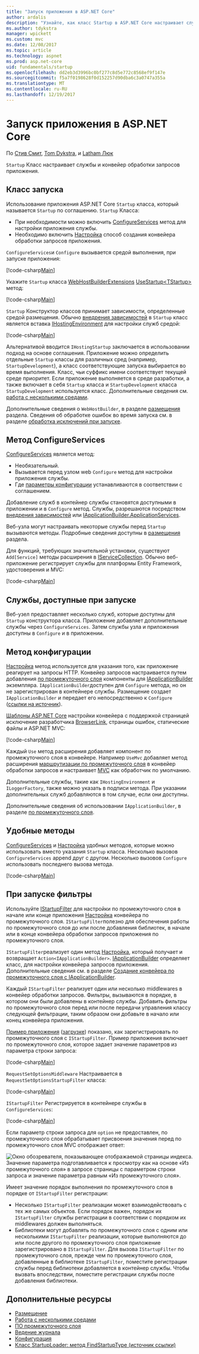 ```yaml
---
title: "Запуск приложения в ASP.NET Core"
author: ardalis
description: "Узнайте, как класс Startup в ASP.NET Core настраивает службы и конвейер обработки запросов приложения."
ms.author: tdykstra
manager: wpickett
ms.custom: mvc
ms.date: 12/08/2017
ms.topic: article
ms.technology: aspnet
ms.prod: asp.net-core
uid: fundamentals/startup
ms.openlocfilehash: dd2eb3d3996bc0bf277c8d5e772c8568ef9f147e
ms.sourcegitcommit: f5a7f0198628f0d152257d90dba6c3a0747a355a
ms.translationtype: MT
ms.contentlocale: ru-RU
ms.lasthandoff: 12/19/2017
---
```

# <a name="application-startup-in-aspnet-core"></a>Запуск приложения в ASP.NET Core

По [Стив Смит](https://ardalis.com), [Tom Dykstra](https://github.com/tdykstra), и [Latham Люк](https://github.com/guardrex)

`Startup` Класс настраивает службы и конвейер обработки запросов приложения.

## <a name="the-startup-class"></a>Класс запуска

Использование приложения ASP.NET Core `Startup` класса, который называется `Startup` по соглашению. `Startup` Класса:

* При необходимости можно включить [ConfigureServices](/dotnet/api/microsoft.aspnetcore.hosting.startupbase.configureservices) метод для настройки приложения службы.
* Необходимо включить [Настройка](/dotnet/api/microsoft.aspnetcore.hosting.startupbase.configure) способ создания конвейера обработки запросов приложения.

`ConfigureServices`и `Configure` вызывается средой выполнения, при запуске приложения:

[!code-csharp[Main](startup/snapshot_sample/Startup1.cs)]

Укажите `Startup` класса [WebHostBuilderExtensions](/dotnet/api/Microsoft.AspNetCore.Hosting.WebHostBuilderExtensions) [UseStartup&lt;TStartup&gt; ](/dotnet/api/microsoft.aspnetcore.hosting.webhostbuilderextensions.usestartup#Microsoft_AspNetCore_Hosting_WebHostBuilderExtensions_UseStartup__1_Microsoft_AspNetCore_Hosting_IWebHostBuilder_) метод:

[!code-csharp[Main](../common/samples/WebApplication1DotNetCore2.0App/Program.cs?name=snippet_Main&highlight=10)]

`Startup` Конструктор классов принимает зависимости, определенные средой размещения. Обычно [внедрения зависимостей](xref:fundamentals/dependency-injection) в `Startup` класс является вставка [IHostingEnvironment](/dotnet/api/Microsoft.AspNetCore.Hosting.IHostingEnvironment) для настройки служб средой:

[!code-csharp[Main](startup/snapshot_sample/Startup2.cs)]

Альтернативой вводится `IHostingStartup` заключается в использовании подход на основе соглашения. Приложение можно определить отдельные `Startup` классы для различных сред (например, `StartupDevelopment`), а класс соответствующие запуска выбирается во время выполнения. Класс, чьи суффикс имени соответствует текущей среде приоритет. Если приложение выполняется в среде разработки, а также включает в себя `Startup` класса и `StartupDevelopment` класса `StartupDevelopment` используется класс. Дополнительные сведения см. [работа с несколькими средами](xref:fundamentals/environments#startup-conventions).

Дополнительные сведения о `WebHostBuilder`, в разделе [размещения](xref:fundamentals/hosting) раздела. Сведения об обработке ошибок во время запуска см. в разделе [обработка исключений при запуске](xref:fundamentals/error-handling#startup-exception-handling).

## <a name="the-configureservices-method"></a>Метод ConfigureServices

[ConfigureServices](/dotnet/api/microsoft.aspnetcore.hosting.startupbase.configureservices) является метод:

* Необязательный.
* Вызывается перед узлом web `Configure` метод для настройки приложения службы.
* Где [параметры конфигурации](xref:fundamentals/configuration/index) устанавливаются в соответствии с соглашением.

Добавление служб в контейнер службы становятся доступными в приложении и в `Configure` метод. Службы, разрешаются посредством [внедрения зависимостей](xref:fundamentals/dependency-injection) или [IApplicationBuilder.ApplicationServices](/dotnet/api/microsoft.aspnetcore.builder.iapplicationbuilder.applicationservices).

Веб-узла могут настраивать некоторые службы перед `Startup` вызываются методы. Подробные сведения доступны в [размещения](xref:fundamentals/hosting) раздела. 

Для функций, требующих значительной установки, существуют `Add[Service]` методы расширения в [IServiceCollection](/dotnet/api/Microsoft.Extensions.DependencyInjection.IServiceCollection). Обычно веб-приложение регистрирует службы для платформы Entity Framework, удостоверения и MVC:

[!code-csharp[Main](../common/samples/WebApplication1/Startup.cs?highlight=4,7,11&start=40&end=55)]

## <a name="services-available-in-startup"></a>Службы, доступные при запуске

Веб-узел предоставляет несколько служб, которые доступны для `Startup` конструктора класса. Приложение добавляет дополнительные службы через `ConfigureServices`. Затем службы узла и приложения доступны в `Configure` и в приложении.

## <a name="the-configure-method"></a>Метод конфигурации

[Настройка](/dotnet/api/microsoft.aspnetcore.hosting.startupbase.configure) метод используется для указания того, как приложение реагирует на запросы HTTP. Конвейер запросов настраивается путем добавления [по промежуточного слоя](xref:fundamentals/middleware) компоненты для [IApplicationBuilder](/dotnet/api/microsoft.aspnetcore.builder.iapplicationbuilder) экземпляра. `IApplicationBuilder`доступен для `Configure` метода, но он не зарегистрирован в контейнере службы. Размещение создает `IApplicationBuilder` и передает его непосредственно к `Configure` ([ссылки на источник](https://github.com/aspnet/Hosting/blob/release/2.0.0/src/Microsoft.AspNetCore.Hosting/Internal/WebHost.cs#L179-L192)).

[Шаблоны ASP.NET Core](/dotnet/core/tools/dotnet-new) настройки конвейера с поддержкой страницей исключение разработчика [BrowserLink](http://vswebessentials.com/features/browserlink), страницы ошибок, статические файлы и ASP.NET MVC:

[!code-csharp[Main](../common/samples/WebApplication1DotNetCore2.0App/Startup.cs?range=28-48&highlight=5,6,10,13,15)]

Каждый `Use` метод расширения добавляет компонент по промежуточного слоя в конвейере. Например `UseMvc` добавляет метод расширения [маршрутизации по промежуточного слоя](xref:fundamentals/routing) в конвейер обработки запросов и настраивает [MVC](xref:mvc/overview) как обработчик по умолчанию.

Дополнительные службы, такие как `IHostingEnvironment` и `ILoggerFactory`, также можно указать в подписи метода. При указании дополнительных служб добавляются в том случае, если они доступны.

Дополнительные сведения об использовании `IApplicationBuilder`, в разделе [по промежуточного слоя](xref:fundamentals/middleware).

## <a name="convenience-methods"></a>Удобные методы

[ConfigureServices](/dotnet/api/microsoft.aspnetcore.hosting.iwebhostbuilder.configureservices) и [Настройка](/dotnet/api/microsoft.aspnetcore.hosting.webhostbuilderextensions.configure) удобных методов, которые можно использовать вместо указания `Startup` класса. Несколько вызовов `ConfigureServices` append друг с другом. Несколько вызовов `Configure` использовать последнего вызова метода.

[!code-csharp[Main](startup/snapshot_sample/Program.cs?highlight=16,20)]

## <a name="startup-filters"></a>При запуске фильтры

Используйте [IStartupFilter](/dotnet/api/microsoft.aspnetcore.hosting.istartupfilter) для настройки по промежуточного слоя в начале или конце приложения [Настройка](#the-configure-method) конвейера по промежуточного слоя. `IStartupFilter`полезно для обеспечения работы по промежуточного слоя до или после добавления библиотек, в начале или в конце конвейера обработки запросов приложения по промежуточного слоя.

`IStartupFilter`реализует один метод [Настройка](/dotnet/api/microsoft.aspnetcore.hosting.istartupfilter.configure), который получает и возвращает `Action<IApplicationBuilder>`. [IApplicationBuilder](/dotnet/api/microsoft.aspnetcore.builder.iapplicationbuilder) определяет класс, для настройки конвейера запросов приложения. Дополнительные сведения см. в разделе [Создание конвейера по промежуточного слоя с IApplicationBuilder](xref:fundamentals/middleware#creating-a-middleware-pipeline-with-iapplicationbuilder).

Каждый `IStartupFilter` реализует один или несколько middlewares в конвейер обработки запросов. Фильтры, вызываются в порядке, в котором они были добавлены в контейнер службы. Добавить фильтры по промежуточного слоя перед или после передачи управления классу следующей фильтрации, таким образом они добавьте в начало или конец конвейера приложения.

[Пример приложения](https://github.com/aspnet/Docs/tree/master/aspnetcore/fundamentals/startup/sample/) ([загрузке](xref:tutorials/index#how-to-download-a-sample)) показано, как зарегистрировать по промежуточного слоя с `IStartupFilter`. Пример приложения включает по промежуточного слоя, которое задает значение параметров из параметра строки запроса:

[!code-csharp[Main](startup/sample/RequestSetOptionsMiddleware.cs?name=snippet1)]

`RequestSetOptionsMiddleware` Настраивается в `RequestSetOptionsStartupFilter` класса:

[!code-csharp[Main](startup/sample/RequestSetOptionsStartupFilter.cs?name=snippet1&highlight=7)]

`IStartupFilter` Регистрируется в контейнере службы в `ConfigureServices`:

[!code-csharp[Main](startup/sample/Startup.cs?name=snippet1&highlight=3)]

Если параметр строки запроса для `option` не предоставлен, по промежуточного слоя обрабатывает присвоения значения перед по промежуточного слоя MVC отображает ответ:

![Окно обозревателя, показывающее отображаемой страницы индекса. Значение параметра подготавливается к просмотру как на основе «Из промежуточного слоя» в запросе страницы с параметром строки запроса и значение параметра равным «Из промежуточного слоя».](startup/_static/index.png)

Имеет значение порядок выполнения по промежуточного слоя в порядке от `IStartupFilter` регистрации:

* Несколько `IStartupFilter` реализации может взаимодействовать с тех же самых объектов. Если порядок важен, порядок их `IStartupFilter` службы регистрации в соответствии с порядком их middlewares должен выполняться.
* Библиотеки могут добавлять по промежуточного слоя с одним или несколькими `IStartupFilter` реализации, которые выполняются до или после другого по промежуточного слоя приложение зарегистрировано в `IStartupFilter`. Для вызова `IStartupFilter` по промежуточного слоя, прежде чем по промежуточного слоя, добавленные в библиотеке `IStartupFilter`, поместите регистрации службы перед библиотеки добавляется в контейнер службы. Чтобы вызвать впоследствии, поместите регистрации службы после добавления библиотеки.

## <a name="additional-resources"></a>Дополнительные ресурсы

* [Размещение](xref:fundamentals/hosting)
* [Работа с несколькими средами](xref:fundamentals/environments)
* [ПО промежуточного слоя](xref:fundamentals/middleware)
* [Ведение журнала](xref:fundamentals/logging/index)
* [Конфигурация](xref:fundamentals/configuration/index)
* [Класс StartupLoader: метод FindStartupType (источник ссылки)](https://github.com/aspnet/Hosting/blob/rel/2.0.0/src/Microsoft.AspNetCore.Hosting/Internal/StartupLoader.cs#L66-L116)
